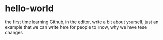 # hello-world
the first time learning Github,
in the editor, write a bit about yourself, just an example that we can write here for people to know, why we have tese changes
